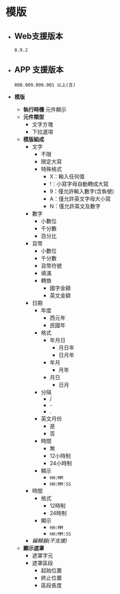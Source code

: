 # 模版

* ## Web支援版本

      8.9.2

* ## APP 支援版本

      008.009.000.001 以上(含)

* __模版__
  * __執行時機__
        元件顯示
  * __元件類型__
    * 文字方塊
    * 下拉選項
  * __模版組成__
    * 文字
      * 不限
      * 限定大寫
      * 特殊格式
        * X：輸入任何值
        * !：小寫字母自動轉成大寫
        * 9：僅允許輸入數字(含負號)
        * A：僅允許英文字母大小寫
        * N：僅允許英文及數字
    * 數字
      * 小數位
      * 千分數
      * 百分比
    * 貨幣
      * 小數位
      * 千分數
      * 貨幣符號
      * 填滿
      * 轉換
        * 國字金額
        * 英文金額
    * 日期
      * 年度
        * 西元年
        * 民國年
      * 格式
        * 年月日
          * 月日年
          * 日月年
        * 年月
          * 月年
        * 月日
          * 日月
      * 分隔
        * /
        * \-
        * .
      * 英文月份
        * 是
        * 否
      * 時間
        * 無
        * 12小時制
        * 24小時制
      * 顯示
        * `HH:MM`
        * `HH:MM:SS`
    * 時間
      * 格式
        * 12時制
        * 24時制
      * 顯示
        * `HH:MM`
        * `HH:MM:SS`
    * _編輯器(不支援)_
  * __顯示遮罩__
    * 遮罩字元
    * 遮罩區段
      * 起始位置
      * 終止位置
      * 區段長度
